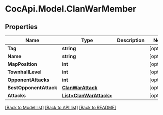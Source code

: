 # CocApi.Model.ClanWarMember

## Properties

Name | Type | Description | Notes
------------ | ------------- | ------------- | -------------
**Tag** | **string** |  | [optional] 
**Name** | **string** |  | [optional] 
**MapPosition** | **int** |  | [optional] 
**TownhallLevel** | **int** |  | [optional] 
**OpponentAttacks** | **int** |  | [optional] 
**BestOpponentAttack** | [**ClanWarAttack**](ClanWarAttack.md) |  | [optional] 
**Attacks** | [**List&lt;ClanWarAttack&gt;**](ClanWarAttack.md) |  | [optional] 

[[Back to Model list]](../README.md#documentation-for-models) [[Back to API list]](../README.md#documentation-for-api-endpoints) [[Back to README]](../README.md)


